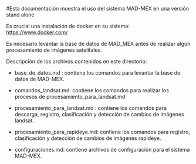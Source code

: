 #Esta documentación muestra el uso del sistema MAD-MEX en una versión stand alone

Es crucial una instalación de docker en su sistema: https://www.docker.com/

Es necesario levantar la base de datos de MAD_MEX antes de realizar algún procesamiento de imágenes satelitales.

Descripción de los archivos contenidos en este directorio:

* base_de_datos.md : contiene los comandos para levantar la base de datos de MAD-MEX.

* comandos_landsat.md: contiene los comandos para realizar los procesos de procesamiento_para_landsat.md

* procesamiento_para_landsat.md : contiene los comandos para descarga, registro, clasificación y detección de cambios de imágenes landsat.

* procesamiento_para_rapideye.md: contiene los comandos para registro, clasificación y detección de cambios de imágenes rapideye.

* configuraciones.md: contiene archivos de configuración para el sistema MAD-MEX.
